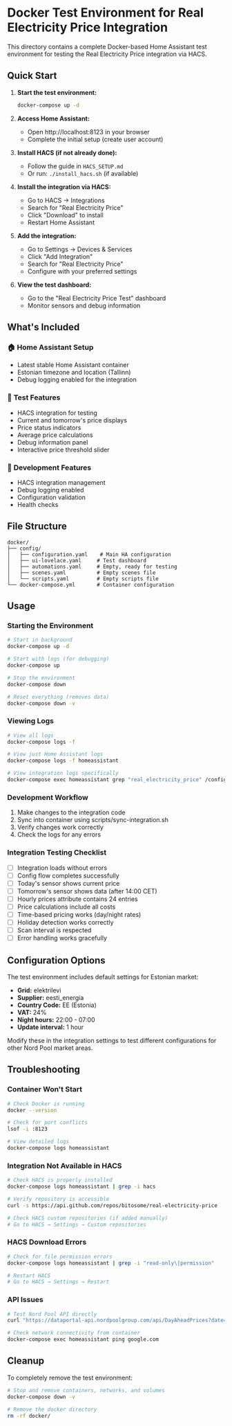 # Docker Test Environment for Real Electricity Price Integration

This directory contains a complete Docker-based Home Assistant test environment for testing the Real Electricity Price integration via HACS.

## Quick Start

1. **Start the test environment:**
   ```bash
   docker-compose up -d
   ```

2. **Access Home Assistant:**
   - Open http://localhost:8123 in your browser
   - Complete the initial setup (create user account)

3. **Install HACS (if not already done):**
   - Follow the guide in `HACS_SETUP.md`
   - Or run: `./install_hacs.sh` (if available)

4. **Install the integration via HACS:**
   - Go to HACS → Integrations
   - Search for "Real Electricity Price" 
   - Click "Download" to install
   - Restart Home Assistant

5. **Add the integration:**
   - Go to Settings → Devices & Services
   - Click "Add Integration"
   - Search for "Real Electricity Price"
   - Configure with your preferred settings

4. **View the test dashboard:**
   - Go to the "Real Electricity Price Test" dashboard
   - Monitor sensors and debug information

## What's Included

### 🏠 **Home Assistant Setup**
- Latest stable Home Assistant container
- Estonian timezone and location (Tallinn)
- Debug logging enabled for the integration

### 🧪 **Test Features**
- HACS integration for testing
- Current and tomorrow's price displays
- Price status indicators
- Average price calculations
- Debug information panel
- Interactive price threshold slider

### 🔧 **Development Features**
- HACS integration management
- Debug logging enabled
- Configuration validation
- Health checks

## File Structure

```
docker/
├── config/
│   ├── configuration.yaml    # Main HA configuration
│   ├── ui-lovelace.yaml     # Test dashboard
│   ├── automations.yaml     # Empty, ready for testing
│   ├── scenes.yaml          # Empty scenes file
│   └── scripts.yaml         # Empty scripts file
└── docker-compose.yml       # Container configuration
```

## Usage

### Starting the Environment
```bash
# Start in background
docker-compose up -d

# Start with logs (for debugging)
docker-compose up

# Stop the environment
docker-compose down

# Reset everything (removes data)
docker-compose down -v
```

### Viewing Logs
```bash
# View all logs
docker-compose logs -f

# View just Home Assistant logs
docker-compose logs -f homeassistant

# View integration logs specifically
docker-compose exec homeassistant grep "real_electricity_price" /config/home-assistant.log
```

### Development Workflow

1. Make changes to the integration code
2. Sync into container using scripts/sync-integration.sh
3. Verify changes work correctly
4. Check the logs for any errors

### Integration Testing Checklist

- [ ] Integration loads without errors
- [ ] Config flow completes successfully
- [ ] Today's sensor shows current price
- [ ] Tomorrow's sensor shows data (after 14:00 CET)
- [ ] Hourly prices attribute contains 24 entries
- [ ] Price calculations include all costs
- [ ] Time-based pricing works (day/night rates)
- [ ] Holiday detection works correctly
- [ ] Scan interval is respected
- [ ] Error handling works gracefully

## Configuration Options

The test environment includes default settings for Estonian market:
- **Grid:** elektrilevi
- **Supplier:** eesti_energia
- **Country Code:** EE (Estonia)
- **VAT:** 24%
- **Night hours:** 22:00 - 07:00
- **Update interval:** 1 hour

Modify these in the integration settings to test different configurations for other Nord Pool market areas.

## Troubleshooting

### Container Won't Start
```bash
# Check Docker is running
docker --version

# Check for port conflicts
lsof -i :8123

# View detailed logs
docker-compose logs homeassistant
```

### Integration Not Available in HACS
```bash
# Check HACS is properly installed
docker-compose logs homeassistant | grep -i hacs

# Verify repository is accessible
curl -s https://api.github.com/repos/bitosome/real-electricity-price

# Check HACS custom repositories (if added manually)
# Go to HACS → Settings → Custom repositories
```

### HACS Download Errors
```bash
# Check for file permission errors
docker-compose logs homeassistant | grep -i "read-only\|permission"

# Restart HACS
# Go to HACS → Settings → Restart
```

### API Issues
```bash
# Test Nord Pool API directly
curl "https://dataportal-api.nordpoolgroup.com/api/DayAheadPrices?date=$(date +%Y-%m-%d)&market=DayAhead&currency=EUR"

# Check network connectivity from container
docker-compose exec homeassistant ping google.com
```

## Cleanup

To completely remove the test environment:
```bash
# Stop and remove containers, networks, and volumes
docker-compose down -v

# Remove the docker directory
rm -rf docker/
```
